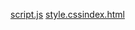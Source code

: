 [script.js](https://github.com/user-attachments/files/23260329/script.js)
[style.css](https://github.com/user-attachments/files/23260330/style.css)[index.html](https://github.com/user-attachments/files/23260331/index.html)
